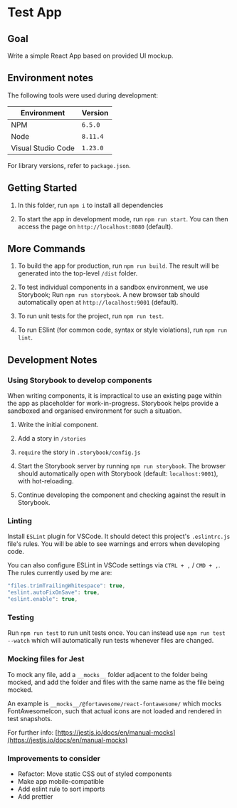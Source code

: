 # Test App

## Goal

Write a simple React App based on provided UI mockup.

## Environment notes

The following tools were used during development:

| Environment        | Version  |
| ------------------ | -------- |
| NPM                | `6.5.0`  |
| Node               | `8.11.4` |
| Visual Studio Code | `1.23.0` |

For library versions, refer to `package.json`.

## Getting Started

1. In this folder, run `npm i` to install all dependencies

2. To start the app in development mode, run `npm run start`. You can then access the page on `http://localhost:8080` (default).

## More Commands

1. To build the app for production, run `npm run build`. The result will be generated into the top-level `/dist` folder.

2. To test individual components in a sandbox environment, we use Storybook; Run `npm run storybook`. A new browser tab should automatically open at `http://localhost:9001` (default).

3. To run unit tests for the project, run `npm run test`.

4. To run ESlint (for common code, syntax or style violations), run `npm run lint`.

## Development Notes

### Using Storybook to develop components

When writing components, it is impractical to use an existing page within the app as placeholder for work-in-progress. Storybook helps provide a sandboxed and organised environment for such a situation.

1. Write the initial component.

2. Add a story in `/stories`

3. `require` the story in `.storybook/config.js`

4. Start the Storybook server by running `npm run storybook`. The browser should automatically open with Storybook (default: `localhost:9001`), with hot-reloading.

5. Continue developing the component and checking against the result in Storybook.

### Linting

Install `ESLint` plugin for VSCode. It should detect this project's `.eslintrc.js` file's rules. You will be able to see warnings and errors when developing code.

You can also configure ESLint in VSCode settings via `CTRL + ,` / `CMD + ,`. The rules currently used by me are:

```js
"files.trimTrailingWhitespace": true,
"eslint.autoFixOnSave": true,
"eslint.enable": true,
```

### Testing

Run `npm run test` to run unit tests once. You can instead use `npm run test --watch` which will automatically run tests whenever files are changed.

### Mocking files for Jest

To mock any file, add a `__mocks__` folder adjacent to the folder being mocked, and add the folder and files with the same name as the file being mocked.

An example is `__mocks__/@fortawesome/react-fontawesome/` which mocks FontAwesomeIcon, such that actual icons are not loaded and rendered in test snapshots.

For further info: [https://jestjs.io/docs/en/manual-mocks](https://jestjs.io/docs/en/manual-mocks)

### Improvements to consider

- Refactor: Move static CSS out of styled components
- Make app mobile-compatible
- Add eslint rule to sort imports
- Add prettier
